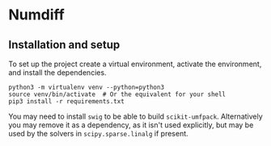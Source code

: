 # Numdiff

## Installation and setup
To set up the project create a virtual environment, activate the environment, and install the dependencies.

```shell
python3 -m virtualenv venv --python=python3
source venv/bin/activate  # Or the equivalent for your shell
pip3 install -r requirements.txt
```

You may need to install `swig` to be able to build `scikit-umfpack`.
Alternatively you may remove it as a dependency, as it isn't used explicitly, but may be used by the solvers in `scipy.sparse.linalg` if present.
